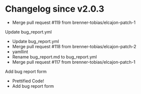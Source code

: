 # Changelog since v2.0.3
- Merge pull request #119 from brenner-tobias/elcajon-patch-1

Update bug_report.yml 
- Update bug_report.yml 
- Merge pull request #118 from brenner-tobias/elcajon-patch-2 
- yamllint 
- Rename bug_report.md to bug_report.yml 
- Merge pull request #117 from brenner-tobias/elcajon-patch-1

Add bug report form 
- Prettified Code! 
- Add bug report form 
